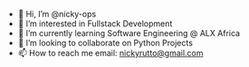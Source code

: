 - 👋 Hi, I’m @nicky-ops
- 👀 I’m interested in Fullstack Development
- 🌱 I’m currently learning Software Engineering @ ALX Africa
- 💞️ I’m looking to collaborate on Python Projects
- 📫 How to reach me 
    email: nickyrutto@gmail.com

<!---
nicky-ops/nicky-ops is a ✨ special ✨ repository because its `README.md` (this file) appears on your GitHub profile.
You can click the Preview link to take a look at your changes.
--->
